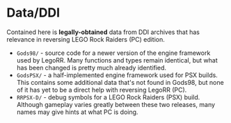 # Data/DDI

Contained here is **legally-obtained** data from DDI archives that has relevance in reversing LEGO Rock Raiders (PC) edition.

* `Gods98/` - source code for a newer version of the engine framework used by LegoRR. Many functions and types remain identical, but what has been changed is pretty much already identified.
* `GodsPSX/` - a half-implemented engine framework used for PSX builds. This contains some additional data that's not found in Gods98, but none of it has yet to be a direct help with reversing LegoRR (PC).
* `RRPSX-D/` - debug symbols for a LEGO Rock Raiders (PSX) build. Although gameplay varies greatly between these two releases, many names may give hints at what PC is doing.

